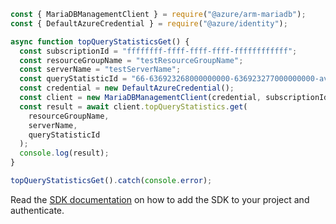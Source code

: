 ```javascript
const { MariaDBManagementClient } = require("@azure/arm-mariadb");
const { DefaultAzureCredential } = require("@azure/identity");

async function topQueryStatisticsGet() {
  const subscriptionId = "ffffffff-ffff-ffff-ffff-ffffffffffff";
  const resourceGroupName = "testResourceGroupName";
  const serverName = "testServerName";
  const queryStatisticId = "66-636923268000000000-636923277000000000-avg-duration";
  const credential = new DefaultAzureCredential();
  const client = new MariaDBManagementClient(credential, subscriptionId);
  const result = await client.topQueryStatistics.get(
    resourceGroupName,
    serverName,
    queryStatisticId
  );
  console.log(result);
}

topQueryStatisticsGet().catch(console.error);
```

Read the [SDK documentation](https://github.com/Azure/azure-sdk-for-js/blob/%40azure%2Farm-mariadb_2.0.1/sdk/mariadb/arm-mariadb/README.md) on how to add the SDK to your project and authenticate.
